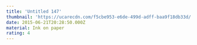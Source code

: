 ```yaml
---
title: 'Untitled 147'
thumbnail: 'https://ucarecdn.com/f5cbe953-e6de-499d-adff-baa9f18db33d/'
date: 2015-06-21T20:28:50.000Z
material: Ink on paper
rating: 4
---
```

